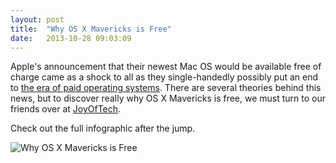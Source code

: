 ```yaml
---
layout: post
title:  "Why OS X Mavericks is Free"
date:   2013-10-28 09:03:09
---
```


Apple's announcement that their newest Mac OS would be available free of charge came as a shock to all as they single-handedly possibly put an end to <a href="http://www.wired.com/business/2013/10/apple-ends-paid-oses/" target="_blank">the era of paid operating systems</a>. There are several theories behind this news, but to discover really why OS X Mavericks is free, we must turn to our friends over at <a href="http://www.geekculture.com/joyoftech/joyarchives/1917.html" target="_blank">JoyOfTech</a>.

Check out the full infographic after the jump.

<!--more-->

<img class="text-center img-responsive" title="Why OS X Mavericks is Free" alt="Why OS X Mavericks is Free" src="http://www.geekculture.com/joyoftech/joyimages/1917.gif" />